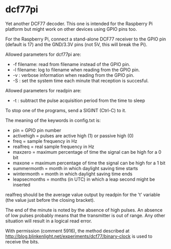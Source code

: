 dcf77pi
=======

Yet another DCF77 decoder. This one is intended for the Raspberry Pi platform
but might work on other devices using GPIO pins too.

For the Raspberry Pi, connect a stand-alone DCF77 receiver to the GPIO pin
(default is 17) and the GND/3.3V pins (not 5V, this will break the Pi).

Allowed parameters for dcf77pi are:

* -f filename: read from filename instead of the GPIO pin.
* -l filename: log to filename when reading from the GPIO pin.
* -v         : verbose information when reading from the GPIO pin.
* -S         : set the system time each minute that reception is succesful.

Allowed parameters for readpin are:

* -t : subtract the pulse acquisition period from the time to sleep

To stop one of the programs, send a SIGINT (Ctrl-C) to it.

The meaning of the keywords in config.txt is:

* pin = GPIO pin number
* activehigh = pulses are active high (1) or passive high (0)
* freq = sample frequency in Hz
* realfreq = real sample frequency in Hz
* maxzero = maximum percentage of time the signal can be high for a 0 bit
* maxone = maximum percentage of time the signal can be high for a 1 bit
* summermonth = month in which daylight saving time starts
* wintermonth = month in which daylight saving time ends
* leapsecmonths = months (in UTC) in which a leap second might be inserted

realfreq should be the average value output by readpin for the 't' variable
(the value just before the closing bracket).

The end of the minute is noted by the absence of high pulses. An absence of
low pulses probably means that the transmitter is out of range. Any other
situation will result in a logical read error.

With permission (comment 5916), the method described at
http://blog.blinkenlight.net/experiments/dcf77/binary-clock is used to
receive the bits.

